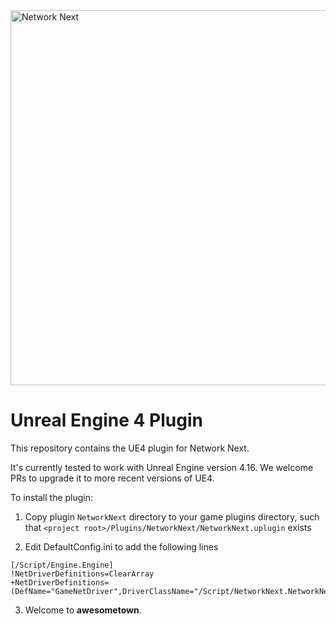 <img src="https://static.wixstatic.com/media/799fd4_0512b6edaeea4017a35613b4c0e9fc0b~mv2.jpg/v1/fill/w_1200,h_140,al_c,q_80,usm_0.66_1.00_0.01/networknext_logo_colour_black_RGB_tightc.jpg" alt="Network Next" width="600"/>

<br>

# Unreal Engine 4 Plugin

This repository contains the UE4 plugin for Network Next. 

It's currently tested to work with Unreal Engine version 4.16. We welcome PRs to upgrade it to more recent versions of UE4.

To install the plugin:

1. Copy plugin `NetworkNext` directory to your game plugins directory, such that `<project root>/Plugins/NetworkNext/NetworkNext.uplugin` exists

2. Edit DefaultConfig.ini to add the following lines
```
[/Script/Engine.Engine]
!NetDriverDefinitions=ClearArray
+NetDriverDefinitions=(DefName="GameNetDriver",DriverClassName="/Script/NetworkNext.NetworkNextNetDriver",DriverClassNameFallback="OnlineSubsystemUtils.IpNetDriver")
```

3. Welcome to __awesometown__.
